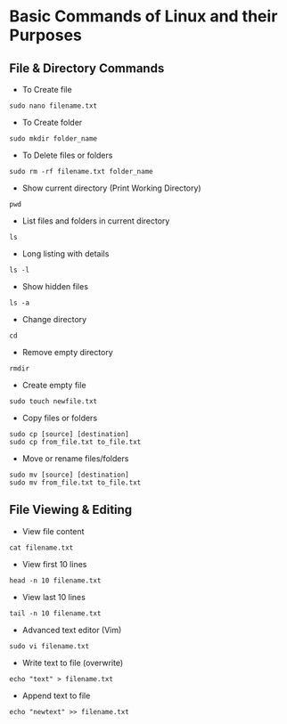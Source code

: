 # Basic Commands of Linux and their Purposes

## File & Directory Commands

- To Create file
```
sudo nano filename.txt
``` 
- To Create folder
```
sudo mkdir folder_name
```
- To Delete files or folders
```
sudo rm -rf filename.txt folder_name
```
- Show current directory (Print Working Directory)
```
pwd
```
- List files and folders in current directory
```
ls
```
- Long listing with details
```
ls -l
```
- Show hidden files
```
ls -a
```
- Change directory
```
cd 
```
- Remove empty directory
```
rmdir
```
- Create empty file
```
sudo touch newfile.txt
```
- Copy files or folders
```
sudo cp [source] [destination]
sudo cp from_file.txt to_file.txt
```
- Move or rename files/folders
```
sudo mv [source] [destination]
sudo mv from_file.txt to_file.txt
```

## File Viewing & Editing

- View file content
```
cat filename.txt
```
- View first 10 lines
```
head -n 10 filename.txt
```
- View last 10 lines
```
tail -n 10 filename.txt
```
- Advanced text editor (Vim)
```
sudo vi filename.txt
```
- Write text to file (overwrite)
```
echo "text" > filename.txt
```
- Append text to file
```
echo "newtext" >> filename.txt
```